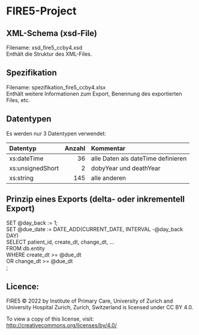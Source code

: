 # FIRE5-Project

## XML-Schema (xsd-File)  
Filename: xsd_fire5_ccby4.xsd    
Enthält die Struktur des XML-Files.  


## Spezifikation  
Filename: spezifikation_fire5_ccby4.xlsx  
Enthält weitere Informationen zum Export, Benennung des exportierten Files, etc.  


## Datentypen
Es werden nur 3 Datentypen verwendet:   


|     Datentyp     |  Anzahl |        Kommentar      |
|:-----------------|--------:|:----------------------|
| xs:dateTime      |      36 | alle Daten als dateTime definieren     |
| xs:unsignedShort |       2 | dobyYear und deathYear |
| xs:string        |     145 | alle anderen                      |



## Prinzip eines Exports (delta- oder inkrementell Export)
SET @day_back := 1;   
SET @due_date := DATE_ADD(CURRENT_DATE, INTERVAL -@day_back DAY)   
SELECT patient_id, create_dt, change_dt, ...   
FROM db.entity   
WHERE create_dt >= @due_dt   
      OR change_dt >= @due_dt    
;	  



## Licence:                                                                                                                                              
FIRE5 © 2022 by Institute of Primary Care, University of Zurich and University Hospital Zurich, Zurich, Switzerland is licensed under CC BY 4.0.      
                                                                                                                                                      
To view a copy of this license, visit: http://creativecommons.org/licenses/by/4.0/    

